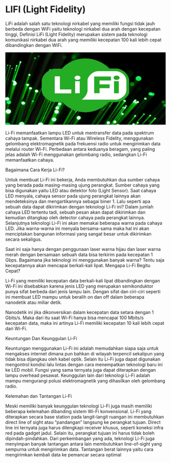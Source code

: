 # **LIFI (Light Fidelity)**

LiFi adalah salah satu teknologi nirkabel yang memiliki fungsi tidak jauh berbeda dengan WiFi yaitu teknologi nirkabel dua arah dengan kecepatan tinggi, Definisi LiFi (Light Fidelity) merupakan sistem pada teknologi komunikasi nirkabel dua arah yang memiliki kecepatan 100 kali lebih cepat dibandingkan dengan WiFi.



![Image](lifi.jpg)

Li-Fi memanfaatkan lampu LED untuk mentransfer data pada spektrum cahaya tampak. Sementara Wi-Fi atau Wireless Fidelity, menggunakan gelombang elektromagnetik pada frekuensi radio untuk mengirimkan data melalui router Wi-Fi. Perbedaan antara keduanya beragam, yang paling jelas adalah Wi-Fi menggunakan gelombang radio, sedangkan Li-Fi memanfaatkan cahaya.


Bagaimana Cara Kerja Li-Fi?

Untuk membuat Li-Fi ini bekerja, Anda membutuhkan dua sumber cahaya yang berada pada masing-masing ujung perangkat. Sumber cahaya yang bisa digunakan yaitu LED atau detektor foto (Light Sensor). Saat cahaya LED menyala, cahaya sensor pada ujung perangkat lainnya akan mendeteksinya dan mengartikannya sebagai biner 1.
Lalu seperti apa sebuah data dapat dikirimkan dengan teknologi Li-Fi ini? Dalam jumlah cahaya LED tertentu tadi, sebuah pesan akan dapat dikirimkan dan kemudian ditangkap oleh detector cahaya pada perangkat lainnya.
Selanjutnya teknologi Li-Fi ini akan memakai beberapa warna pada cahaya LED. Jika warna-warna ini menyala bersama-sama maka hal ini akan menciptakan bangunan informasi yang sangat besar untuk dikirimkan secara sekaligus.

Saat ini saja hanya dengan penggunaan laser warna hijau dan laser warna merah dengan bersamaan sebuah data bisa terkirim pada kecepatan 1 Gbps. Bagaimana jika teknologi ini menggunakan banyak warna? Tentu saja kecepatannya akan mencapai berkali-kali lipat.
Mengapa Li-Fi Begitu Cepat?

Li-Fi yang memiliki kecepatan data berkali-kali lipat dibandingkan dengan Wi-Fi ini disebabkan karena jenis LED yang merupakan semikonduktor punya sifat berbeda dari jenis lampu lain. Dengan sifat dan ciri-ciri seperti ini membuat LED mampu untuk beralih on dan off dalam beberapa nanodetik atau miliar detik.

Nanodetik ini jika dikonversikan dalam kecepatan data setara dengan 1 Gbits/s. Maka dari itu saat Wi-Fi hanya bisa mencapai 100 Mbits/s kecepatan data, maka ini artinya Li-Fi memiliki kecepatan 10 kali lebih cepat dari Wi-Fi.

Keuntungan Dan Keunggulan Li-Fi

Keuntungan menggunakan Li-Fi ini adalah memudahkan siapa saja untuk mengakses internet dimana pun bahkan di wilayah terpencil sekalipun yang tidak bisa dijangkau oleh kabel optik. Selain itu Li-Fi juga dapat digunakan mengontrol kondisi lalu lintas dengan cara menempatkan teknologi baru ini ke LED mobil.
Fungsi yang sama ternyata juga dapat diterapkan dengan lampu overhead pesawat. Keunggulan lain dari teknologi Li-Fi adalah mampu mengurangi polusi elektromagnetik yang dihasilkan oleh gelombang radio.

Kelemahan dan Tantangan Li-Fi

Meski memiliki banyak keunggulan teknologi Li-Fi juga masih memiliki beberapa kelemahan dibanding sistem Wi-Fi konvensional. Li-Fi yang diterapkan secara base station pada langit-langit ruangan ini membutuhkan direct line of sight atau “pandangan” langsung ke perangkat tujuan. Direct line ini ternyata juga harus dilengkapi receiver khusus, seperti koneksi infra red pada gadget jadul.
Selain itu, perangkat tujuan ini harus tidak boleh dipindah-pindahkan. Dari perkembangan yang ada, teknologi Li-Fi juga menyimpan banyak tantangan antara lain membutuhkan line-of-sight yang sempurna untuk mengirimkan data. Tantangan berat lainnya yaitu cara mengirimkan kembali data ke pemancar secara optimal
